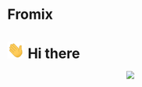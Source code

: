 # Fromix
# <img src="wave.gif" width="35"/> Hi there 

<div id="header" align="center" style="border-radius: 50px">
  <img src="giphy.gif" width="200" />
</div>

